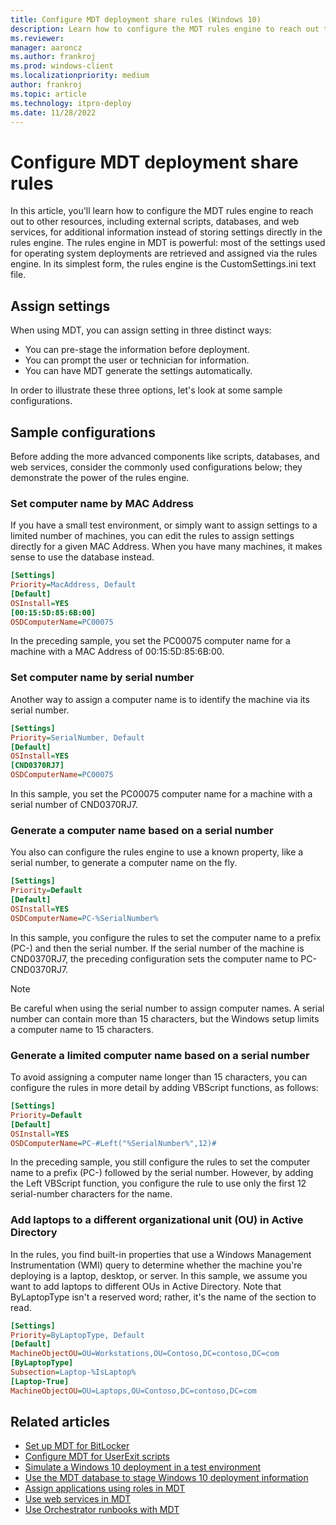 ```yaml
---
title: Configure MDT deployment share rules (Windows 10)
description: Learn how to configure the MDT rules engine to reach out to other resources for additional information instead of storing settings directly in the rules engine.
ms.reviewer: 
manager: aaroncz
ms.author: frankroj
ms.prod: windows-client
ms.localizationpriority: medium
author: frankroj
ms.topic: article
ms.technology: itpro-deploy
ms.date: 11/28/2022
---
```


# Configure MDT deployment share rules

In this article, you'll learn how to configure the MDT rules engine to reach out to other resources, including external scripts, databases, and web services, for additional information instead of storing settings directly in the rules engine. The rules engine in MDT is powerful: most of the settings used for operating system deployments are retrieved and assigned via the rules engine. In its simplest form, the rules engine is the CustomSettings.ini text file.

## Assign settings

When using MDT, you can assign setting in three distinct ways:

- You can pre-stage the information before deployment.
- You can prompt the user or technician for information.
- You can have MDT generate the settings automatically.

In order to illustrate these three options, let's look at some sample configurations.

## Sample configurations

Before adding the more advanced components like scripts, databases, and web services, consider the commonly used configurations below; they demonstrate the power of the rules engine.

### Set computer name by MAC Address

If you have a small test environment, or simply want to assign settings to a limited number of machines, you can edit the rules to assign settings directly for a given MAC Address. When you have many machines, it makes sense to use the database instead.

```ini
[Settings]
Priority=MacAddress, Default
[Default]
OSInstall=YES
[00:15:5D:85:6B:00]
OSDComputerName=PC00075
```

In the preceding sample, you set the PC00075 computer name for a machine with a MAC Address of 00:15:5D:85:6B:00.

### Set computer name by serial number

Another way to assign a computer name is to identify the machine via its serial number.

```ini
[Settings]
Priority=SerialNumber, Default
[Default]
OSInstall=YES
[CND0370RJ7]
OSDComputerName=PC00075
```

In this sample, you set the PC00075 computer name for a machine with a serial number of CND0370RJ7.

### Generate a computer name based on a serial number

You also can configure the rules engine to use a known property, like a serial number, to generate a computer name on the fly.

```ini
[Settings]
Priority=Default
[Default]
OSInstall=YES
OSDComputerName=PC-%SerialNumber%
```

In this sample, you configure the rules to set the computer name to a prefix (PC-) and then the serial number. If the serial number of the machine is CND0370RJ7, the preceding configuration sets the computer name to PC-CND0370RJ7.

> [!NOTE]
> Be careful when using the serial number to assign computer names. A serial number can contain more than 15 characters, but the Windows setup limits a computer name to 15 characters.

### Generate a limited computer name based on a serial number

To avoid assigning a computer name longer than 15 characters, you can configure the rules in more detail by adding VBScript functions, as follows:

```ini
[Settings]
Priority=Default
[Default]
OSInstall=YES
OSDComputerName=PC-#Left("%SerialNumber%",12)#
```

In the preceding sample, you still configure the rules to set the computer name to a prefix (PC-) followed by the serial number. However, by adding the Left VBScript function, you configure the rule to use only the first 12 serial-number characters for the name.

### Add laptops to a different organizational unit (OU) in Active Directory

In the rules, you find built-in properties that use a Windows Management Instrumentation (WMI) query to determine whether the machine you're deploying is a laptop, desktop, or server. In this sample, we assume you want to add laptops to different OUs in Active Directory. Note that ByLaptopType isn't a reserved word; rather, it's the name of the section to read.

```ini
[Settings]
Priority=ByLaptopType, Default
[Default]
MachineObjectOU=OU=Workstations,OU=Contoso,DC=contoso,DC=com
[ByLaptopType]
Subsection=Laptop-%IsLaptop%
[Laptop-True]
MachineObjectOU=OU=Laptops,OU=Contoso,DC=contoso,DC=com
```

## Related articles

- [Set up MDT for BitLocker](set-up-mdt-for-bitlocker.md)
- [Configure MDT for UserExit scripts](configure-mdt-for-userexit-scripts.md)
- [Simulate a Windows 10 deployment in a test environment](simulate-a-windows-10-deployment-in-a-test-environment.md)
- [Use the MDT database to stage Windows 10 deployment information](use-the-mdt-database-to-stage-windows-10-deployment-information.md)
- [Assign applications using roles in MDT](assign-applications-using-roles-in-mdt.md)
- [Use web services in MDT](use-web-services-in-mdt.md)
- [Use Orchestrator runbooks with MDT](use-orchestrator-runbooks-with-mdt.md)
